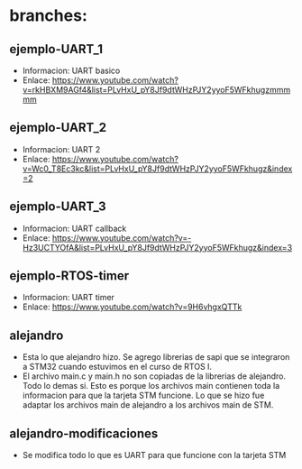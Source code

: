 # branches:

## ejemplo-UART_1
- Informacion: UART basico
- Enlace: https://www.youtube.com/watch?v=rkHBXM9AGf4&list=PLvHxU_pY8Jf9dtWHzPJY2yyoF5WFkhugzmmmmm

## ejemplo-UART_2
- Informacion: UART 2
- Enlace: https://www.youtube.com/watch?v=Wc0_T8Ec3kc&list=PLvHxU_pY8Jf9dtWHzPJY2yyoF5WFkhugz&index=2

## ejemplo-UART_3
- Informacion: UART callback
- Enlace: https://www.youtube.com/watch?v=-Hz3UCTYOfA&list=PLvHxU_pY8Jf9dtWHzPJY2yyoF5WFkhugz&index=3

## ejemplo-RTOS-timer
- Informacion: UART timer
- Enlace: https://www.youtube.com/watch?v=9H6vhgxQTTk

## alejandro
- Esta lo que alejandro hizo. Se agrego librerias de sapi que se integraron a STM32 cuando estuvimos en el curso de RTOS I.
- El archivo main.c y main.h no son copiadas de la librerias de alejandro. Todo lo demas si. Esto es porque los archivos main contienen toda la informacion para que la tarjeta STM funcione. Lo que se hizo fue adaptar los archivos main de alejandro a los archivos main de STM.

## alejandro-modificaciones
- Se modifica todo lo que es UART para que funcione con la tarjeta STM
